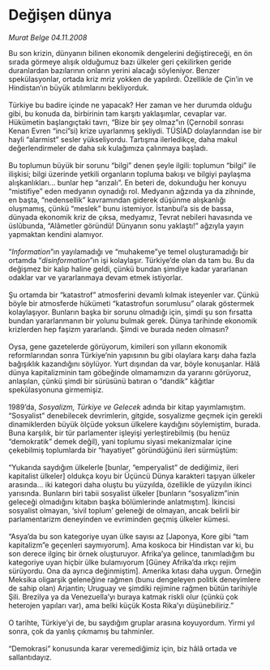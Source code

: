 # Değişen dünya

*Murat Belge 04.11.2008*

<div class="taraf_structure_2col_1zq">
<div class="margen_n">



 <p>Bu son krizin, dünyanın bilinen ekonomik dengelerini değiştireceği, en ön sırada görmeye alışık olduğumuz bazı ülkeler geri çekilirken geride duranlardan bazılarının onların yerini alacağı söyleniyor. Benzer spekülasyonlar, ortada kriz mriz yokken de yapılırdı. Özellikle de Çin’in ve Hindistan’ın büyük atılımlarını bekliyorduk. <br/><br/>Türkiye bu badire içinde ne yapacak? Her zaman ve her durumda olduğu gibi, bu konuda da, birbirinin tam karşıtı yaklaşımlar, cevaplar var. Hükümetin başlangıçtaki tavrı, “Bize bir şey olmaz”ın (Çernobil sonrası Kenan Evren “inci”si) krize uyarlanmış şekliydi. TÜSİAD dolaylarından ise bir hayli “alarmist” sesler yükseliyordu. Tartışma ilerledikçe, daha makul değerlendirmeler de daha sık kulağımıza çalınmaya başladı. <br/><br/>Bu toplumun büyük bir sorunu “bilgi” denen şeyle ilgili: toplumun “bilgi” ile ilişkisi; bilgi üzerinde yetkili organların topluma bakışı ve bilgiyi paylaşma alışkanlıkları... bunlar hep “arızalı”. En beteri de, dokunduğu her konuyu “mistifiye” eden medyanın oynadığı rol. Medyanın ağzında ya da zihninde, en başta, “nedensellik” kavramından giderek düşünme alışkanlığı oluşmamış, çünkü “meslek” bunu istemiyor. İstanbul’a sis de bassa, dünyada ekonomik kriz de çıksa, medyamız, Tevrat nebileri havasında ve üslûbunda, “Alâmetler göründü! Dünyanın sonu yaklaştı!” ağzıyla yayın yapmaktan kendini alamıyor. <br/><br/>“<i>Information</i>”ın yayılamadığı ve “muhakeme”ye temel oluşturamadığı bir ortamda “<i>disinformation</i>”ın işi kolaylaşır. Türkiye’de olan da tam bu. Bu da değişmez bir kalıp haline geldi, çünkü bundan şimdiye kadar yararlanan odaklar var ve yararlanmaya devam etmek istiyorlar. <br/><br/>Şu ortamda bir “katastrof” atmosferini devamlı kılmak isteyenler var. Çünkü böyle bir atmosferde hükümeti “katastrofun sorumlusu” olarak göstermek kolaylaşıyor. Bunların başka bir sorunu olmadığı için, şimdi şu son fırsatta bundan yararlanmanın bir yolunu bulmak gerek. Dünya tarihinde ekonomik krizlerden hep faşizm yararlandı. Şimdi ve burada neden olmasın? <br/><br/>Oysa, gene gazetelerde görüyorum, kimileri son yılların ekonomik reformlarından sonra Türkiye’nin yapısının bu gibi olaylara karşı daha fazla bağışıklık kazandığını söylüyor. Yurt dışından da var, böyle konuşanlar. Hâlâ dünya kapitalizminin tam göbeğinde olmamamızın da yararını görüyoruz, anlaşılan, çünkü şimdi bir sürüsünü batıran o “dandik” kâğıtlar spekülasyonuna girmemişiz.<br/><br/>1989’da, <i>Sosyalizm, Türkiye ve Gelecek</i> adında bir kitap yayımlamıştım. “Sosyalist” denebilecek devrimlerin, gitgide, sosyalizme geçmek için gerekli dinamiklerden büyük ölçüde yoksun ülkelere kaydığını söylemiştim, burada. Buna karşılık, bir tür parlamenter işleyişi yerleştirebilmiş (bu henüz “demokratik” demek değil), yani toplumu siyasi mekanizmalar içine çekebilmiş toplumlarda bir “hayatiyet” göründüğünü ileri sürmüştüm: <br/><br/>“Yukarıda saydığım ülkelerle [bunlar, “emperyalist” de dediğimiz, ileri kapitalist ülkeler] oldukça koyu bir Üçüncü Dünya karakteri taşıyan ülkeler arasında... iki kategori daha oluştu bu yüzyılda, özellikle de yüzyılın ikinci yarısında. Bunların biri tabii sosyalist ülkeler [bunların “sosyalizm”inin geleceği olmadığını kitabın başka bölümlerinde anlatmıştım]. İkincisi sosyalist olmayan, ‘sivil toplum’ geleneği de olmayan, ancak belirli bir parlamentarizm deneyinden ve evriminden geçmiş ülkeler kümesi. <br/><br/>“Asya’da bu son kategoriye uyan ülke sayısı az [Japonya, Kore gibi “tam kapitalizm”e geçenleri saymıyorum]. Ama koskoca bir Hindistan var ki, bu son derece ilginç bir örnek oluşturuyor. Afrika’ya gelince, tanımladığım bu kategoriye uyan hiçbir ülke bulamıyorum [Güney Afrika’da ırkçı rejim sürüyordu. Ona da ayrıca değinmiştim]. Amerika kıtası daha uygun. Örneğin Meksika oligarşik geleneğine rağmen (bunu dengeleyen politik deneyimlere de sahip olan) Arjantin; Uruguay ve şimdiki rejimine rağmen bütün tarihiyle Şili. Brezilya ya da Venezuella’yı buraya katmak riskli olur (çünkü çok heterojen yapıları var), ama belki küçük Kosta Rika’yı düşünebiliriz.” <br/><br/>O tarihte, Türkiye’yi de, bu saydığım gruplar arasına koyuyordum. Yirmi yıl sonra, çok da yanlış çıkmamış bu tahminler. <br/><br/>“Demokrasi” konusunda karar veremediğimiz için, biz hâlâ ortada ve sallantıdayız.</p>

<br/>


<div id="taraf_not">
</div>

</div>


</div>
